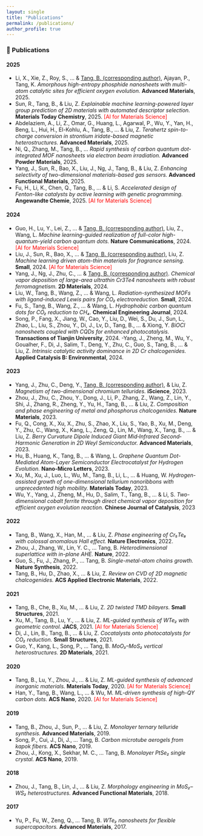 ```yaml
---
layout: single
title: "Publications"
permalink: /publications/
author_profile: true
---
```


### 📝 Publications

#### **2025**
- Li, X., Xie, Z., Roy, S., … & <u>Tang, B. (corresponding author)</u>, Ajayan, P., Tang, K. *Amorphous high-entropy phosphide nanosheets with multi-atom catalytic sites for efficient oxygen evolution.* **Advanced Materials**, 2025.
- Sun, R., Tang, B., & Liu, Z. *Explainable machine learning-powered layer group prediction of 2D materials with automated descriptor selection.* **Materials Today Chemistry**, 2025. <span style="color:red">[AI for Materials Science]</span>
- Abdelaziem, A., Li, Z., Omar, G., Huang, L., Agarwal, P., Wu, Y., Yan, H., Beng, L., Hui, H., El-Kohlu, A., Tang, B., … & Liu, Z.  *Terahertz spin-to-charge conversion in strontium iridate-based magnetic heterostructures.* **Advanced Materials**, 2025.
- Ni, Q., Zhang, M., Tang, B., … *Rapid synthesis of carbon quantum dot-integrated MOF nanosheets via electron beam irradiation.* **Advanced Powder Materials**, 2025.
- Yang, J., Sun, R., Bao, X., Liu, J., Ng, J., Tang, B., & Liu, Z. *Enhancing selectivity of two-dimensional materials-based gas sensors.* **Advanced Functional Materials**, 2025.
- Fu, H., Li, K., Chen, Q., Tang, B., … & Li, S. *Accelerated design of Fenton-like catalysts by active learning with genetic programming.* **Angewandte Chemie**, 2025. <span style="color:red">[AI for Materials Science]</span>

#### **2024**
- Guo, H., Lu, Y., Lei, Z., … & <u>Tang, B. (corresponding author)</u>, Liu, Z., Wang, L. *Machine learning-guided realization of full-color high-quantum-yield carbon quantum dots.* **Nature Communications**, 2024. <span style="color:red">[AI for Materials Science]</span>
- Liu, J., Sun, R., Bao, X., … & <u>Tang, B. (corresponding author)</u>, Liu, Z. *Machine learning driven atom-thin materials for fragrance sensing.* **Small**, 2024. <span style="color:red">[AI for Materials Science]</span>
- Yang, J., Ng, J., Zhu, C., … & <u>Tang, B. (corresponding author)</u>. *Chemical vapor deposition of large-area ultrathin Cr3Te4 nanosheets with robust ferromagnetism.* **2D Materials**, 2024.
- Liu, W., Tang, B., Wang, Z., … & Wang, L. *Radiation-synthesized MOFs with ligand-induced Lewis pairs for CO₂ electroreduction.* **Small**, 2024.
- Fu, S., Tang, B., Wang, Z., … & Wang, L. *Hydrophobic carbon quantum dots for CO₂ reduction to CH₄.* **Chemical Engineering Journal**, 2024.
- Song, P., Fang, X., Jiang, W., Cao, Y., Liu, D., Wei, S., Du, J., Sun, L., Zhao, L., Liu, S., Zhou, Y., Di, J., Lv, D., Tang, B., … & Xiong, Y. *BiOCl nanosheets coupled with CQDs for enhanced photocatalysis.* **Transactions of Tianjin University**, 2024.
-Yang, J., Zheng, M., Wu, Y., Goualher, F., Di, J., Salim, T., Deng, Y., Zhu, C., Guo, S., Tang, B., … & Liu, Z. *Intrinsic catalytic activity dominance in 2D Cr chalcogenides.* **Applied Catalysis B: Environmental**, 2024.

#### **2023**
- Yang, J., Zhu, C., Deng, Y., <u>Tang, B. (corresponding author)</u>, & Liu, Z. *Magnetism of two-dimensional chromium tellurides.* **iScience**, 2023.
- Zhou, J., Zhu, C., Zhou, Y., Dong, J., Li, P., Zhang, Z., Wang, Z., Lin, Y., Shi, J., Zhang, R., Zheng, Y., Yu, H., Tang, B., … & Liu, Z. *Composition and phase engineering of metal and phosphorus chalcogenides.* **Nature Materials**, 2023.
- Fu, Q., Cong, X., Xu, X., Zhu, S., Zhao, X., Liu, S., Yao, B., Xu, M., Deng, Y., Zhu, C., Wang, X., Kang, L., Zeng, Q., Lin, M., Wang, X., Tang, B., ... & Liu, Z. *Berry Curvature Dipole Induced Giant Mid‐Infrared Second‐Harmonic Generation in 2D Weyl Semiconductor.* **Advanced Materials**, 2023.
- Hu, B., Huang, K., Tang, B., ... & Wang, L. *Graphene Quantum Dot-Mediated Atom-Layer Semiconductor Electrocatalyst for Hydrogen Evolution.* **Nano-Micro Letters**, 2023.
- Xu, M., Xu, J., Luo, L., Wu, M., Tang, B., Li, L., ... & Huang, W. *Hydrogen-assisted growth of one-dimensional tellurium nanoribbons with unprecedented high mobility.* **Materials Today**, 2023.
- Wu, Y., Yang, J., Zheng, M., Hu, D., Salim, T., Tang, B., ... & Li, S. *Two-dimensional cobalt ferrite through direct chemical vapor deposition for efficient oxygen evolution reaction.* **Chinese Journal of Catalysis**, 2023

#### **2022**
- Tang, B., Wang, X., Han, M., … & Liu, Z. *Phase engineering of Cr₅Te₈ with colossal anomalous Hall effect.* **Nature Electronics**, 2022.
- Zhou, J., Zhang, W., Lin, Y. C., … Tang, B. *Heterodimensional superlattice with in-plane AHE.* **Nature**, 2022.
- Guo, S., Fu, J., Zhang, P., … Tang, B. *Single-metal-atom chains growth.* **Nature Synthesis**, 2022.
- Tang, B., Hu, D., Zhao, X., … & Liu, Z. *Review on CVD of 2D magnetic chalcogenides.* **ACS Applied Electronic Materials**, 2022.

#### **2021**
- Tang, B., Che, B., Xu, M., … & Liu, Z. *2D twisted TMD bilayers.* **Small Structures**, 2021.
- Xu, M., Tang, B., Lu, Y., … & Liu, Z. *ML-guided synthesis of WTe₂ with geometric control.* **JACS**, 2021. <span style="color:red">[AI for Materials Science]</span>
- Di, J., Lin, B., Tang, B., … & Liu, Z. *Cocatalysts onto photocatalysts for CO₂ reduction.* **Small Structures**, 2021.
- Guo, Y., Kang, L., Song, P., … Tang, B. *MoO₃–MoS₂ vertical heterostructures.* **2D Materials**, 2021.

#### **2020**
- Tang, B., Lu, Y., Zhou, J., … & Liu, Z. *ML-guided synthesis of advanced inorganic materials.* **Materials Today**, 2020. <span style="color:red">[AI for Materials Science]</span>
- Han, Y., Tang, B., Wang, L., … & Wu, M. *ML-driven synthesis of high-QY carbon dots.* **ACS Nano**, 2020. <span style="color:red">[AI for Materials Science]</span>

#### **2019**
- Tang, B., Zhou, J., Sun, P., … & Liu, Z. *Monolayer ternary telluride synthesis.* **Advanced Materials**, 2019.
- Song, P., Cui, J., Di, J., … Tang, B. *Carbon microtube aerogels from kapok fibers.* **ACS Nano**, 2019.
- Zhou, J., Kong, X., Sekhar, M. C., … Tang, B. *Monolayer PtSe₂ single crystal.* **ACS Nano**, 2019.

#### **2018**
- Zhou, J., Tang, B., Lin, J., … & Liu, Z. *Morphology engineering in MoS₂–WS₂ heterostructures.* **Advanced Functional Materials**, 2018.

#### **2017**
- Yu, P., Fu, W., Zeng, Q., … Tang, B. *WTe₂ nanosheets for flexible supercapacitors.* **Advanced Materials**, 2017.
